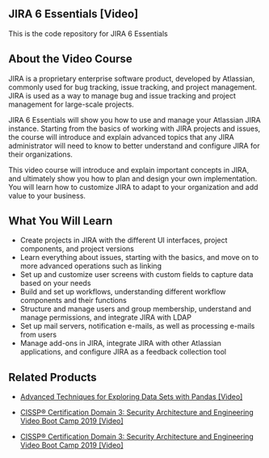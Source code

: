 


## JIRA 6 Essentials		 [Video]
This is the code repository for JIRA 6 Essentials	
## About the Video Course
JIRA is a proprietary enterprise software product, developed by Atlassian, commonly used for bug tracking, issue tracking, and project management. JIRA is used as a way to manage bug and issue tracking and project management for large-scale projects.

JIRA 6 Essentials will show you how to use and manage your Atlassian JIRA instance. Starting from the basics of working with JIRA projects and issues, the course will introduce and explain advanced topics that any JIRA administrator will need to know to better understand and configure JIRA for their organizations.

This video course will introduce and explain important concepts in JIRA, and ultimately show you how to plan and design your own implementation. You will learn how to customize JIRA to adapt to your organization and add value to your business.


<H2>What You Will Learn</H2>
<DIV class=book-info-will-learn-text>
<UL>
<LI>Create projects in JIRA with the different UI interfaces, project components, and project versions
<LI>Learn everything about issues, starting with the basics, and move on to more advanced operations such as linking
<LI>Set up and customize user screens with custom fields to capture data based on your needs
<LI>Build and set up workflows, understanding different workflow components and their functions
<LI>Structure and manage users and group membership, understand and manage permissions, and integrate JIRA with LDAP
<LI>Set up mail servers, notification e-mails, as well as processing e-mails from users
<LI>Manage add-ons in JIRA, integrate JIRA with other Atlassian applications, and configure JIRA as a feedback collection tool</LI></UL></DIV>



## Related Products
* [Advanced Techniques for Exploring Data Sets with Pandas [Video]](https://www.packtpub.com/big-data-and-business-intelligence/advanced-techniques-exploring-data-sets-pandas-video?utm_source=github&utm_medium=repository&utm_campaign=9781788397599)

* [CISSP®️ Certification Domain 3: Security Architecture and Engineering Video Boot Camp 2019 [Video]](https://www.packtpub.com/application-development/cissp-certification-domain-3-security-architecture-and-engineering-video?utm_source=github&utm_medium=repository&utm_campaign=9781838646080)

* [CISSP®️ Certification Domain 3: Security Architecture and Engineering Video Boot Camp 2019 [Video]](https://www.packtpub.com/application-development/cissp-certification-domain-3-security-architecture-and-engineering-video?utm_source=github&utm_medium=repository&utm_campaign=9781838646080)

